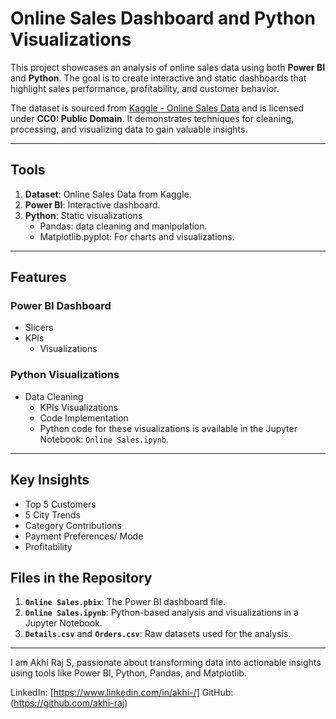 # Online Sales Dashboard and Python Visualizations

This project showcases an analysis of online sales data using both **Power BI** and **Python**. The goal is to create interactive and static dashboards that highlight sales performance, profitability, and customer behavior. 

The dataset is sourced from [Kaggle - Online Sales Data](https://www.kaggle.com/datasets/samruddhi4040/online-sales-data/data) and is licensed under **CC0: Public Domain**. It demonstrates techniques for cleaning, processing, and visualizing data to gain valuable insights.

---

## Tools 

1. **Dataset**: Online Sales Data from Kaggle.
2. **Power BI**: Interactive dashboard.
3. **Python**: Static visualizations 
   - Pandas: data cleaning and manipulation.
   - Matplotlib.pyplot: For charts and visualizations.

---

## Features

### Power BI Dashboard
- Slicers
- KPIs
  - Visualizations
  
### Python Visualizations
- Data Cleaning
  - KPIs
  Visualizations
  - Code Implementation
  - Python code for these visualizations is available in the Jupyter Notebook: `Online Sales.ipynb`.

---

## Key Insights

- Top 5 Customers
- 5 City Trends
- Category Contributions
- Payment Preferences/ Mode
- Profitability

## Files in the Repository
1. **`Online Sales.pbix`**: The Power BI dashboard file.
2. **`Online Sales.ipynb`**: Python-based analysis and visualizations in a Jupyter Notebook.
3. **`Details.csv`** and **`Orders.csv`**: Raw datasets used for the analysis.

---

I am Akhi Raj S, passionate about transforming data into actionable insights using tools like Power BI, Python, Pandas, and Matplotlib.

LinkedIn: [https://www.linkedin.com/in/akhi-/]
GitHub: (https://github.com/akhi-raj)

